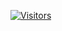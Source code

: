 [![Visitors](https://visitor-badge.laobi.icu/badge?page_id=ruangnode.github.io/services)](https://github.com/ruangnode/services)


